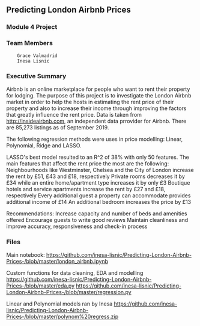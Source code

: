 ## Predicting London Airbnb Prices

### Module 4 Project

### Team Members
        Grace Valmadrid
        Inesa Lisnic

### Executive Summary

Airbnb is an online marketplace for people who want to rent their property for lodging. The purpose of this project is to investigate the London Airbnb market in order to help the hosts in estimating the rent price of their property and also to increase their income through improving the factors that greatly influence the rent price. Data is taken from http://insideairbnb.com, an independent data prrovider for Airbnb.  There are 85,273 listings as of September 2019.

The following regression methods were uses in price modelling:  Linear, Polynomial, Ridge and LASSO.

LASSO's best model resulted to an R^2 of 38% with only 50 features. The main features that affect the rent price the most are the following: 
        Neighbourhoods like Westminster, Chelsea and the City of London increase the rent by £51, £43 and £18, respectively 
        Private rooms decreases it by £34 while an entire home/apartment type increases it by only £3
        Boutique hotels and service apartments increase the rent by £27 and £18, respectively
        Every additional guest a property can accommodate provides additional income of £14
        An additional bedroom increases the price by £13

Recommendations:
        Increase capacity and number of beds and amenities offered
        Encourage guests to write good reviews
        Maintain cleanliness and improve accuracy, responsiveness and check-in process

### Files

Main notebook:
        https://github.com/inesa-lisnic/Predicting-London-Airbnb-Prices-/blob/master/london_airbnb.ipynb

Custom functions for data cleaning, EDA and modelling
        https://github.com/inesa-lisnic/Predicting-London-Airbnb-Prices-/blob/master/eda.py
        https://github.com/inesa-lisnic/Predicting-London-Airbnb-Prices-/blob/master/regression.py

Linear and Polynomial models ran by Inesa
        https://github.com/inesa-lisnic/Predicting-London-Airbnb-Prices-/blob/master/polynom%20regress.zip
